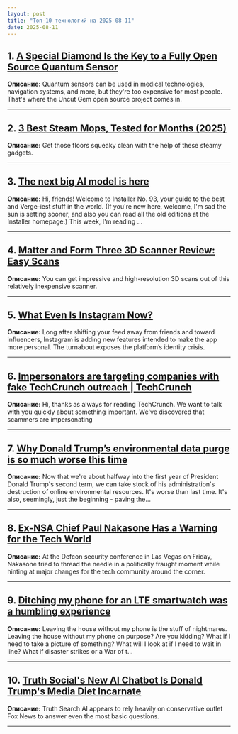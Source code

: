 ```yaml
---
layout: post
title: "Топ-10 технологий на 2025-08-11"
date: 2025-08-11
---
```


## 1. [A Special Diamond Is the Key to a Fully Open Source Quantum Sensor](https://www.wired.com/story/fully-open-source-quantum-sensor-uncut-gem/)

**Описание:** Quantum sensors can be used in medical technologies, navigation systems, and more, but they're too expensive for most people. That's where the Uncut Gem open source project comes in.

---

## 2. [3 Best Steam Mops, Tested for Months (2025)](https://www.wired.com/gallery/best-steam-mops/)

**Описание:** Get those floors squeaky clean with the help of these steamy gadgets.

---

## 3. [The next big AI model is here](https://www.theverge.com/installer-newsletter/757086/openai-gpt-5-chatgpt-roku-howdy-camp-snap-cs-8-fortnite-installer)

**Описание:** Hi, friends! Welcome to Installer No. 93, your guide to the best and Verge-iest stuff in the world. (If you're new here, welcome, I'm sad the sun is setting sooner, and also you can read all the old editions at the Installer homepage.) This week, I'm reading …

---

## 4. [Matter and Form Three 3D Scanner Review: Easy Scans](https://www.wired.com/review/matter-and-form-three-3d-scanner/)

**Описание:** You can get impressive and high-resolution 3D scans out of this relatively inexpensive scanner.

---

## 5. [What Even Is Instagram Now?](https://www.wired.com/story/what-even-is-instagram-now/)

**Описание:** Long after shifting your feed away from friends and toward influencers, Instagram is adding new features intended to make the app more personal. The turnabout exposes the platform’s identity crisis.

---

## 6. [Impersonators are targeting companies with fake TechCrunch outreach | TechCrunch](https://techcrunch.com/2025/08/08/impersonators-are-targeting-companies-with-fake-techcrunch-outreach/)

**Описание:** Hi, thanks as always for reading TechCrunch. We want to talk with you quickly about something important. We've discovered that scammers are impersonating

---

## 7. [Why Donald Trump’s environmental data purge is so much worse this time](https://www.theverge.com/science/757084/data-purge-climate-change-environmental-justice-trump)

**Описание:** Now that we're about halfway into the first year of President Donald Trump's second term, we can take stock of his administration's destruction of online environmental resources. It's worse than last time. It's also, seemingly, just the beginning - paving the…

---

## 8. [Ex-NSA Chief Paul Nakasone Has a Warning for the Tech World](https://www.wired.com/story/ex-nsa-chief-paul-nakasone-has-a-warning-for-the-tech-world/)

**Описание:** At the Defcon security conference in Las Vegas on Friday, Nakasone tried to thread the needle in a politically fraught moment while hinting at major changes for the tech community around the corner.

---

## 9. [Ditching my phone for an LTE smartwatch was a humbling experience](https://www.theverge.com/gadgets/756945/smartwatch-lte-minimalist-phone)

**Описание:** Leaving the house without my phone is the stuff of nightmares. Leaving the house without my phone on purpose? Are you kidding? What if I need to take a picture of something? What will I look at if I need to wait in line? What if disaster strikes or a War of t…

---

## 10. [Truth Social's New AI Chatbot Is Donald Trump's Media Diet Incarnate](https://www.wired.com/story/i-fear-truth-search-ai-might-be-biased-but-it-says-it-isnt/)

**Описание:** Truth Search AI appears to rely heavily on conservative outlet Fox News to answer even the most basic questions.

---


